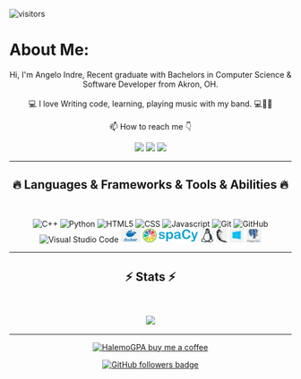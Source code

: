  ![visitors](https://visitor-badge.laobi.icu/badge?page_id=aerdni99.aerdni99)

<!-- <h1 align="center">
  <a href="https://git.io/typing-svg">
    <img src="https://readme-typing-svg.herokuapp.com/?lines=This+is+Halemo+GPA;Nice+to+meet+you+%F0%9F%91%8B&center=true&size=30">
  </a>
</h1> -->
<h1>About Me:</h1>
<p align="center">
  Hi, I'm Angelo Indre, Recent graduate with Bachelors in Computer Science & Software Developer from Akron, OH.
  <br>
  <br>
  💻 I love Writing code, learning, playing music with my band. 💻🎹🤓
  <br>
  <br>
  📫 How to reach me 👇
</p>
<p align="center"> <a href="https://www.linkedin.com/in/angelo-indre-aa9775237/"><img src="https://img.shields.io/badge/linkedin-%230077B5.svg?&style=for-the-badge&logo=linkedin&logoColor=white" height=23></a> <a href="aerdni99@gmail.com"><img src="https://img.shields.io/badge/Gmail-D14836?style=for-the-badge&logo=gmail&logoColor=white" height=23></a> <a href="https://www.facebook.com/profile.php?id=100012713529907"><img src="https://img.shields.io/badge/Facebook-1877F2?style=for-the-badge&logo=facebook&logoColor=white" height=23></a> 

<hr>
<h2 align="center">🔥 Languages & Frameworks & Tools & Abilities 🔥</h2><br>
<p align="center">
  <img title="C++" height="25" src="images/cpp.svg"></code>
  <img title="Python" height="25" src="images/python-original.svg">
  <img title="HTML5" height="25" src="images/html5.svg">
  <img title="CSS" height="25" src="images/css.svg">
  <img title="Javascript" height="25" src="images/javascript.svg">
  <img title="Git" height="25" src="images/git-original.svg">
  <img title="GitHub" height="25" src="images/github.svg">
  <img title="Visual Studio Code" height="25" src="images/vscode.png">
  <img title="Docker" height="25" src="images/dockericon.png">
  <img title="JUCE" height="25" src="images/juceicon.png">
  <img title="SpaCy" height="25" src="images/spacyicon.png">
  <img title="Linux" height="25" src="images/linuxicon.jpg">
  <img title="Flask" height="25" src="images/flaskicon.png">
  <img title="Windows" height="25" src="images/windowsicon.png">
  <img title="Postgres" height="25" src="images/postgresicon.png">




</p>
<hr>

<h2 align="center">⚡ Stats ⚡</h2>
<br>



<p align="center">
<a href="https://github.com/HalemoGPA/">
      <img width=325  src="https://github-readme-stats.vercel.app/api/top-langs/?username=aerdni99&hide=c%23,powershell,Mathematica,Ruby,Objective-C,Objective-C%2b%2b,Cuda&title_color=61dafb&text_color=ffffff&icon_color=61dafb&bg_color=20232a&langs_count=8&layout=compact&border_color=61dafb&hide_border=true" />
 </a>
</p>

<hr>
<p align="center">
  <a href="https://bmc.link/aerdni99" target="_blank" ><img src="https://www.buymeacoffee.com/assets/img/custom_images/orange_img.png" alt="HalemoGPA buy me a coffee" width="230"></a>
</p>

<p align="center">
  <a href="https://www.github.com/aerdni99" target="_blank" rel="noreferrer"><img src="https://img.shields.io/github/followers/aerdni99?logo=github&style=for-the-badge&color=282b2f&labelColor=0d1117" alt="GitHub followers badge" /></a>
</p>
